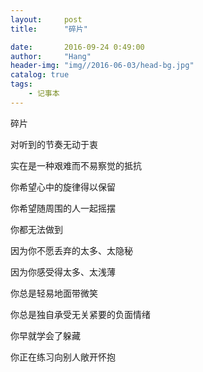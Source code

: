 ```yaml
---
layout:     post
title:      "碎片"

date:       2016-09-24 0:49:00
author:     "Hang"
header-img: "img//2016-06-03/head-bg.jpg"
catalog: true
tags:
    - 记事本
---
```


碎片

对听到的节奏无动于衷

实在是一种艰难而不易察觉的抵抗

你希望心中的旋律得以保留

你希望随周围的人一起摇摆

你都无法做到

因为你不愿丢弃的太多、太隐秘

因为你感受得太多、太浅薄

你总是轻易地面带微笑

你总是独自承受无关紧要的负面情绪

你早就学会了躲藏

你正在练习向别人敞开怀抱